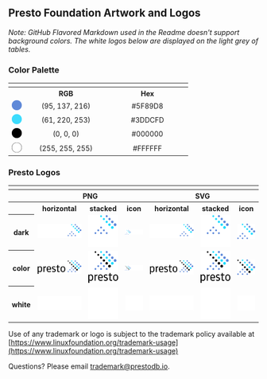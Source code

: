 ## Presto Foundation Artwork and Logos

*Note: GitHub Flavored Markdown used in the Readme doesn't support background colors. The white logos below are displayed on the light grey of tables.*

### Color Palette


<table style="text-align:center">
	<tr>
		<th colspan=3>
	</tr>
		<th></th>
		<th width="150">RGB</th>
		<th width="150">Hex</th>
	</tr>
		<td><img src="./Presto_Foundation/other/5F89D8.svg" width="20"></td>
		<td>(95, 137, 216)</td>
		<td>#5F89D8</td>
	</tr>
	</tr>
		<td><img src="./Presto_Foundation/other/3DDCFD.svg" width="20"></td>
		<td>(61, 220, 253)</td>
		<td>#3DDCFD</td>
	</tr>
	</tr>
		<td><img src="./Presto_Foundation/other/000000.svg" width="20"></td>
		<td>(0, 0, 0)</td>
		<td>#000000</td>
	</tr>
	</tr>
		<td><img src="./Presto_Foundation/other/FFFFFF.svg" width="20"></td>
		<td>(255, 255, 255)</td>
		<td>#FFFFFF</td>
	</tr>
</table>


### Presto Logos

<table>
    <tr>
    	<th colspan="7"></th>
    </tr>
    <tr>
        <th></th>
        <th colspan="3">PNG</th>
        <th colspan="3">SVG</th>
    </tr>
    <tr>
        <th></th>
        <th>horizontal</th>
        <th>stacked</th>
        <th>icon</th>
        <th>horizontal</th>
        <th>stacked</th>
        <th>icon</th>
    </tr>
    <tr>
        <th>dark</th>
        <td><img src="./Presto_Foundation/horizontal/dark/presto-logo-dark.png" width="200"></td>
        <td><img src="./Presto_Foundation/stacked/dark/presto-logo-stacked-dark.png" width="95"></td>
        <td><img src="./Presto_Foundation/icon/dark/presto-icon-dark.png" width="75"></td>
        <td><img src="./Presto_Foundation/horizontal/dark/presto-logo-dark.svg" width="200"></td>
        <td><img src="./Presto_Foundation/stacked/dark/presto-logo-stacked-dark.svg" width="95"></td>
        <td><img src="./Presto_Foundation/icon/dark/presto-icon-dark.svg" width="75"></td>
    </tr>
    <tr>
        <th>color</th>
        <td><img src="./Presto_Foundation/horizontal/color/presto-logo.png" width="200"></td>
        <td><img src="./Presto_Foundation/stacked/color/presto-logo-stacked.png" width="95"></td>
        <td><img src="./Presto_Foundation/icon/color/presto-icon.png" width="75"></td>
        <td><img src="./Presto_Foundation/horizontal/color/presto-logo.svg" width="200"></td>
        <td><img src="./Presto_Foundation/stacked/color/presto-logo-stacked.svg" width="95"></td>
        <td><img src="./Presto_Foundation/icon/color/presto-icon.svg" width="75"></td>
    </tr>
    <tr>
        <th>white</th>
        <td><img src="./Presto_Foundation/horizontal/white/presto-logo-white.png" width="200"></td>
        <td><img src="./Presto_Foundation/stacked/white/presto-logo-stacked-white.png" width="95"></td>
        <td><img src="./Presto_Foundation/icon/white/presto-icon-white.png" width="75"></td>
        <td><img src="./Presto_Foundation/horizontal/white/presto-logo-white.svg" width="200"></td>
        <td><img src="./Presto_Foundation/stacked/white/presto-logo-stacked-white.svg" width="95"></td>
        <td><img src="./Presto_Foundation/icon/white/presto-icon-white.svg" width="75"></td>
    </tr>
</table>

Use of any trademark or logo is subject to the trademark policy available at [https://www.linuxfoundation.org/trademark-usage](https://www.linuxfoundation.org/trademark-usage)

Questions? Please email [trademark@prestodb.io](mailto:trademark@prestodb.io).
